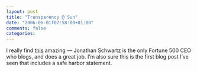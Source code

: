 ```yaml
---
layout: post
title: "Transparency @ Sun"
date: "2006-06-01T07:58:00+01:00"
comments: false
categories: 
---
```


<p>I really find <a href="http://blogs.sun.com/roller/page/jonathan?entry=phase_2">this</a> amazing &#8212; Jonathan Schwartz is the only Fortune 500 CEO who blogs, and does a great job. I&#8217;m also sure this is the first blog post I&#8217;ve seen that includes a safe harbor statement.</p>


